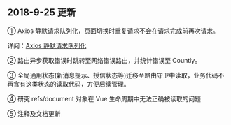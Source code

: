 ## 2018-9-25 更新

① Axios 静默请求队列化，页面切换时重复请求不会在请求完成前再次请求。

详阅：[Axios 静默请求队列化](https://meteorocc.github.io/MyBlog/Blog/Axios/Axios%E9%9D%99%E9%BB%98%E8%AF%B7%E6%B1%82%E9%98%9F%E5%88%97%E5%8C%96/)

② 路由异步获取错误时跳转至网络错误路由，并统计错误至 Countly。

③ 全局通用状态(新消息提示、授信状态等)迁移至路由守卫中读取，业务代码不再含有这类状态的读取代码，方便后续管理。

④ 研究 refs/document 对象在 Vue 生命周期中无法正确被读取的问题

⑤ 注释及文档更新
